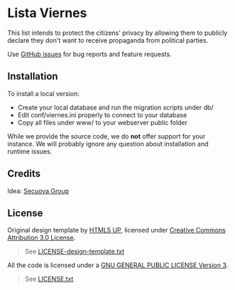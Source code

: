 Lista Viernes
=============

This list intends to protect the citizens' privacy by allowing them to publicly declare they don't want to receive propaganda from political parties.

Use [GitHub issues]() for bug reports and feature requests.

Installation
------------

To install a local version:

 - Create your local database and run the migration scripts under db/
 - Edit conf/viernes.ini properly to connect to your database
 - Copy all files under www/ to your webserver public folder


While we provide the source code, we do **not** offer support for your instance. We will probably ignore any question about installation and runtime issues.

Credits
-------

Idea: [Secuoya Group](https://secuoyagroup.com/)

License
-------

Original design template by [HTML5 UP](https://html5up.net), licensed under [Creative Commons Attribution 3.0 License](https://html5up.net/license).
> See [LICENSE-design-template.txt](https://github.com/NoLegalTech/lista_viernes/blob/master/LICENSE-design-template.txt)

All the code is licensed under a [GNU GENERAL PUBLIC LICENSE Version 3](https://www.gnu.org/licenses/gpl.txt).
> See [LICENSE.txt](https://github.com/NoLegalTech/lista_viernes/blob/master/LICENSE.txt)

